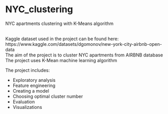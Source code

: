 # NYC_clustering
NYC apartments clustering with K-Means algorithm

<br>
Kaggle dataset used in the project can be found here:
https://www.kaggle.com/datasets/dgomonov/new-york-city-airbnb-open-data

<br>
The aim of the project is to cluster NYC apartments from AIRBNB database
The project uses K-Mean machine learning algorithm<br>

The project includes:
- Exploratory analysis
- Feature engineering
- Creating a model
- Choosing optimal cluster number
- Evaluation
- Visualizations

